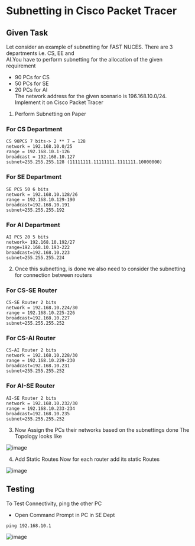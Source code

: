 # Subnetting in Cisco Packet Tracer
## Given Task
Let consider an example of subnetting for FAST NUCES. There are 3 departments i.e. CS, EE and<br>
AI.You have to perform subnetting for the allocation of the given requirement
- 90 PCs for CS
- 50 PCs for SE
- 20 PCs for AI<br>
The network address for the given scenario is 196.168.10.0/24. <br>
Implement it on Cisco Packet Tracer
1. Perform Subnetting on Paper
### For CS Department
```
CS 90PCS 7 bits-> 2 ** 7 = 128
network = 192.168.10.0/25
range = 192.168.10.1-126
broadcast = 192.168.10.127
subnet=255.255.255.128 (11111111.11111111.1111111.10000000)
```
### For SE Department
```
SE PCS 50 6 bits
network = 192.168.10.128/26
range = 192.168.10.129-190
broadcast=192.168.10.191
subnet=255.255.255.192
```
 ### For AI Department
 ```
 AI PCS 20 5 bits
network= 192.168.10.192/27
range=192.168.10.193-222
broadcast=192.168.10.223
subnet=255.255.255.224
```
2. Once this subnetting, is done we also need to consider the subnetting for connection between routers
### For CS-SE Router
```
CS-SE Router 2 bits
network = 192.168.10.224/30
range = 192.168.10.225-226
broadcast=192.168.10.227
subnet=255.255.255.252
```
### For CS-AI Router
```
CS-AI Router 2 bits
network = 192.168.10.228/30
range = 192.168.10.229-230
broadcast=192.168.10.231
subnet=255.255.255.252
```
### For AI-SE Router
```
AI-SE Router 2 bits
network = 192.168.10.232/30
range = 192.168.10.233-234
broadcast=192.168.10.235
subnet=255.255.255.252
```

3. Now Assign the PCs their networks based on the subnettings done
The Topology looks like

![image](https://user-images.githubusercontent.com/84095994/236697786-8767b09e-ae0f-4b46-8098-7ff54f0b0d07.png)

4. Add Static Routes
Now for each router add its static Routes

![image](https://user-images.githubusercontent.com/84095994/236697806-ed9decba-0516-4e25-be9f-aa84a86b8c2b.png)

## Testing
To Test Connectivity, ping the other PC
- Open Command Prompt in PC in SE Dept
```
ping 192.168.10.1
```

![image](https://user-images.githubusercontent.com/84095994/236697907-a44a2b0b-2e8e-4c43-ae39-ebb8c5b9d9cf.png)

